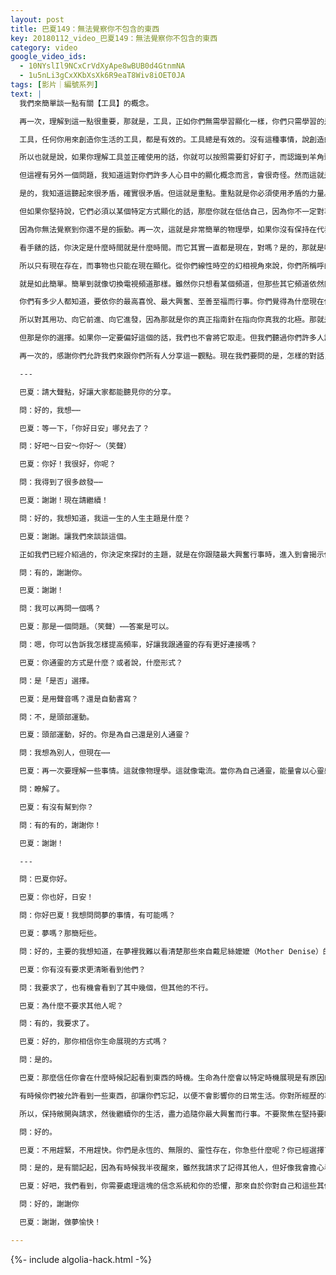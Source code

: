 ```yaml
---
layout: post
title: 巴夏149：無法覺察你不包含的東西
key: 20180112_video_巴夏149：無法覺察你不包含的東西
category: video
google_video_ids:
  - 10NYslIl9NCxCrVdXyApe8wBUB0d4GtnmNA
  - 1u5nLi3gCxXKbXsXk6R9eaT8Wiv8iOET0JA
tags: [影片｜編號系列]
text: |
  我們來簡單談一點有關【工具】的概念。

  再一次，理解到這一點很重要，那就是，工具，正如你們無需學習顯化一樣，你們只需學習的是，你到底想要有意識地來顯化什麼。

  工具，任何你用來創造你生活的工具，都是有效的。工具總是有效的。沒有這種事情，說創造的工具不起作用。而是你如何使用工具的事，才是造成區別的原因。因此舉例來說，我們知道你們星球上有一種叫錘子的工具。你知道，有時候你們需要用錘子把釘子釘入木頭。而錘子有2頭，一頭是平頭的，一頭是羊角頭的。如果你用羊角頭去釘釘子，那就有把釘子釘彎的風險，那不是設計來釘釘子的那頭。並不是說，錘子不管用，而是你自己拿反了

  所以也就是說，如果你理解工具並正確使用的話，你就可以按照需要釘好釘子，而認識到羊角頭是用來拔出釘子的，這樣當你需要拔釘子時，就用錘子的另一頭拔。所以，一切都是關於辨識力的。學習用正確的方式使用工具，就可以讓你有意識地顯化，並得到你想要的結果。

  但這裡有另外一個問題，我知道這對你們許多人心目中的顯化概念而言，會很奇怪。然而這就是關鍵所在，這是一把非常重要的鑰匙。這將是我們這次講授的最後一點，隨後就是問答時間。這個關鍵點如下：探索你的定義，探索你的信念，以決定你所偏好來顯化的是什麼，但結果必須由它本身來顯化，由它本身決定。因為那就是那個狀態，那就是你所偏好來顯化的狀態，但同時絕對地（關鍵點來了）不能有任何期望說你所偏好的必須顯化。

  是的，我知道這聽起來很矛盾，確實很矛盾。但這就是重點。重點就是你必須使用矛盾的力量。你需要保持在平衡點上。當你用特定意願試圖顯化特定事物的時候，如果懷抱特定的期望說：這必須顯化，那麼結果時常是，你們對其設定了條件限制，隨後就沒有顯化。如我們說的，出了差錯。但如果你只是允許自己處在所希望的狀態，只因為這是你所偏好的狀態，那麼和那個狀態相匹配的事物，就不得不顯化出來，而不管它們是什麼。

  但如果你堅持說，它們必須以某個特定方式顯化的話，那麼你就在低估自己，因為你不一定對事物能顯化的最佳方式有先見之明。當你堅持要事物以某個特定道路、某個特定方式顯化的話，你事實上就是在關閉最佳顯化的大門，那也許比你所設想的還要偉大。所以，不要堅持說顯化的成果必須以你所設想的方式呈現。只要知道，它會以最佳服務你的方式發生。只要把自己保持在你需要保持的狀態中，也就是代表了你要顯化的狀態，以便顯化結果可以找到你。

  因為你無法覺察到你還不是的振動。再一次，這就是非常簡單的物理學，如果你沒有保持在代表顯化的合適狀態裡，那麼顯化對你就是不可見的。因為請記住，當我們談及顯化的時候，你事實上並不是把【不在這裡】的東西帶進來，事物都已經在此時、在此地了。事實上，你不需要去到什麼無限的維度、無限的時空去吸引東西過來顯化到物質層，它們都已經存在了。它們已經在這兒了。因為只有這裡、只有現在。

  看手錶的話，你決定是什麼時間就是什麼時間。而它其實一直都是現在，對嗎？是的，那就是唯一的時間。你們所有的手錶都應該寫上：現在、現在、現在、現在、現在！那永遠都是唯一真正的時間。你不會說，「哦，我想是那時候吧。」不，永遠是現在。是什麼時間了？是現在！

  所以只有現在存在，而事物也只能在現在顯化。從你們線性時空的幻相視角來說，你們所稱呼的不同時刻，事實上是不同視角的同一個時間。都是同一個時刻。所以，一切都在這兒。一切都在現在。顯化只是允許你成為振動、合適的振動、合適的頻率，好讓你看到之前你還看不到的那一部分現在。

  就是如此簡單。簡單到就像切換電視頻道那樣。雖然你只想看某個頻道，但那些其它頻道依然同時存在。你所要做的就是切換到別的頻道，但並不意味著剛剛你看的節目不再存在了。它仍然存在。但你不再看到它，是因為你不再在那個頻率上。物質實相，就是以同樣結構在你意識中被設置而成的。不管你想要覺察到什麼，你只需要改變你的頻率，你就可以看到它一直都在那裡，此時此地，永恆永遠。這只是將你的頻率調節到合適的振動、最強的方式上的問題。

  你們有多少人都知道，要依你的最高喜悅、最大興奮、至善至福而行事。你們覺得為什麼現在你們星球上，這句話這麼流行呢？那是因為，你們所稱的興奮、喜悅、愛，就是代表了你真正的、天然的【核心自我】的振動在你身體物質上的轉譯與呈現。那個振動，以及任何包含了那個振動的事物，就是你真正的所是。

  所以對其用功、向它前進、向它進發，因為那就是你的真正指南針在指向你真我的北極。那就是為什麼，盡力去依最大興奮行事，是如此重要的緣故。那個振動頻率，就是你真正被創造成為的東西。那就是所有的一切。就是這麼簡單。當然了，除非你非要選擇得更為複雜、更為困難。

  但那是你的選擇。如果你一定要偏好這個的話，我們也不會將它取走。但我們聽過你們許多人談及，看起來大多數人更喜歡簡單一些。造物，是的，是繁複複雜的；但其基礎的核心，是並不複雜的，而是出奇、出奇的簡單。

  再一次的，感謝你們允許我們來跟你們所有人分享這一觀點。現在我們要問的是，怎樣的對話，會讓我們對你們有所服務？

  ---

  巴夏：請大聲點，好讓大家都能聽見你的分享。

  問：好的，我想⋯⋯

  巴夏：等一下，「你好日安」哪兒去了？

  問：好吧～日安～你好～（笑聲）

  巴夏：你好！我很好，你呢？

  問：我得到了很多啟發⋯⋯

  巴夏：謝謝！現在請繼續！

  問：好的，我想知道，我這一生的人生主題是什麼？

  巴夏：謝謝。讓我們來談談這個。

  正如我們已經介紹過的，你決定來探討的主題，就是在你跟隨最大興奮行事時，進入到會揭示你【負面信念】的事件中。那些就是主題。所以換句話說，比如，假如你對富有創造力地做某些事情有特別的天賦、特別的藝術力、特別的渴望，那麼在你沿路做下去時，你發現你很害怕，你發現你有自我懷疑，你發現你會因為這種或那種原因無法做下去，那也就是你選擇來探討的主題。一切都是有關轉化——將黑暗轉化成光明，以及這一轉化的各種變化。這有沒有回答你的問題？

  問：有的，謝謝你。

  巴夏：謝謝！

  問：我可以再問一個嗎？

  巴夏：那是一個問題。（笑聲）⋯⋯答案是可以。

  問：嗯，你可以告訴我怎樣提高頻率，好讓我跟通靈的存有更好連接嗎？

  巴夏：你通靈的方式是什麼？或者說，什麼形式？

  問：是「是否」選擇。

  巴夏：是用聲音嗎？還是自動書寫？

  問：不，是頭部運動。

  巴夏：頭部運動，好的。你是為自己還是別人通靈？

  問：我想為別人，但現在⋯⋯

  巴夏：再一次要理解一些事情。這就像物理學。這就像電流。當你為自己通靈，能量會以心靈感應方式瞬間傳到，你向信息源敞開並獲得信息。如果只是為你自己的話，它就會瞬間發生，就出現在那裡了。但如果你試圖去解釋它——除非有別人問問題，否則不需要解釋，比如說，有人通過你問問題，那麼能量中的信息通過你傳到他們那裡，他們扮演的是一個根錨的角色，把信息通過你帶出來，以便你能夠或許更容易弄出來。

  問：瞭解了。

  巴夏：有沒有幫到你？

  問：有的有的，謝謝你！

  巴夏：謝謝！

  ---

  問：巴夏你好。

  巴夏：你也好，日安！

  問：你好巴夏！我想問問夢的事情，有可能嗎？

  巴夏：夢嗎？那簡短些。

  問：好的，主要的我想知道，在夢裡我難以看清楚那些來自戴尼絲嬤嬤（Mother Denise）的人。

  巴夏：你有沒有要求更清晰看到他們？

  問：我要求了，也有機會看到了其中幾個，但其他的不行。

  巴夏：為什麼不要求其他人呢？

  問：有的，我要求了。

  巴夏：好的，那你相信你生命展現的方式嗎？

  問：是的。

  巴夏：那麼信任你會在什麼時候記起看到東西的時機。生命為什麼會以特定時機展現是有原因的。你們許多人以為自己沒看到東西，但事實上你們已經看到了，只是不記得。我們和其它（生命）正在用你們記起的速度，來判斷什麼時候你們做好了準備以得到更多。

  有時候你們被允許看到一些東西，卻讓你們忘記，以便不會影響你的日常生活。你對所經歷的事情記起的速度，會將記憶整合到你的日常生活，這也是我們來判定你們什麼時候準備得到更多的速度。

  所以，保持敞開與請求，然後繼續你的生活，盡力追隨你最大興奮而行事。不要聚焦在堅持要瞭解更多的點上，只是信任你會知道更多。在你真的有需要知道更多，並對你有最佳服務時，你就會知道。也就是說，放輕鬆。好嗎？

  問：好的。

  巴夏：不用趕緊，不用趕快。你們是永恆的、無限的、靈性存在，你急些什麼呢？你已經選擇了在此生體驗特定的事物。你會錯過自己預定事物的唯一方式，就是擔心自己會錯過約會！那就是矛盾所在。如果你停止擔心自己會錯過重要事情，那麼你就不會錯過任何事情。那也就是表明你信任的另一種方式，信任你生命的展現。所以放輕鬆吧。只要保持請求，知道你已經得到幫助，就像一直以來的那樣；知道你會在需要的時候得到需要的信息；知道你會記起需要記起的事情，當你準備好記起。

  問：是的，是有關記起，因為有時候我半夜醒來，雖然我請求了記得其他人，但好像我會擔心看到和我不同樣子的人。

  巴夏：好吧，我們看到，你需要處理這塊的信念系統和你的恐懼，那來自於你對自己和這些其他存有之間關係的定義。所以，改變定義。當你那麼做，並將變化整合到自己內在，你就會看到更多。因為再一次，請記得準則就是，你無法看到你不包含的東西。就是那麼簡單。

  問：好的，謝謝你

  巴夏：謝謝，做夢愉快！

---
```


{%- include algolia-hack.html -%}
